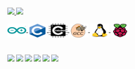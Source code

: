 <div style="display: inline_block"><br>  
  <a href="https://github.com/silenceshhh">
  <img height="178em" src="https://github-readme-stats.vercel.app/api?username=silenceshhh&show_icons=true&theme=dark&include_all_commits=true&count_private=true&hide_rank=true&disable_animations=true&hide_title=true"/>
  <img height="178em" src="https://github-readme-stats.vercel.app/api/top-langs/?username=silenceshhh&layout=compact&langs_count=7&theme=dark&disable_animations=true&card_width=163"/>
</div>
  
<div style="display: inline_block"><br>
  <img align="center" alt="arduino" height="32" width="43" src="https://raw.githubusercontent.com/devicons/devicon/master/icons/arduino/arduino-original.svg">
  <img align="center" alt="c" height="32" width="43" src="https://raw.githubusercontent.com/devicons/devicon/master/icons/c/c-original.svg">
  <img align="center" alt="embeddedc" height="33" width="43" src="https://raw.githubusercontent.com/devicons/devicon/master/icons/embeddedc/embeddedc-original-wordmark.svg">
  <img align="center" alt="gcc" height="32" width="43" src="https://raw.githubusercontent.com/devicons/devicon/master/icons/gcc/gcc-original.svg">
  <img align="center" alt="linux" height="32" width="43" src="https://raw.githubusercontent.com/devicons/devicon/master/icons/linux/linux-original.svg">
  <img align="center" alt="raspberrypi" height="33" width="43" src="https://raw.githubusercontent.com/devicons/devicon/master/icons/raspberrypi/raspberrypi-original.svg">
  </div>

 #
 
 <div> 
  <a href="https://www.youtube.com/channel/UCJyh6jt5vznlEJzoBwlh_Uw" target="_blank"><img src="https://img.shields.io/badge/YouTube-FF0000?style=for-the-badge&logo=youtube&logoColor=white" target="_blank"></a>
  <a href="https://instagram.com/joao.drumm" target="_blank"><img src="https://img.shields.io/badge/-Instagram-%23E4405F?style=for-the-badge&logo=instagram&logoColor=white" target="_blank"></a>
 	<a href="https://www.twitch.tv/yohanblake19s26" target="_blank"><img src="https://img.shields.io/badge/Twitch-9146FF?style=for-the-badge&logo=twitch&logoColor=white" target="_blank"></a>
 <a href="https://discord.gg/wagxzStdcR" target="_blank"><img src="https://img.shields.io/badge/Discord-7289DA?style=for-the-badge&logo=discord&logoColor=white" target="_blank"></a> 
  <a href = "mailto:joao.drumm@hotmail.com"><img src="https://img.shields.io/badge/-Gmail-%23333?style=for-the-badge&logo=gmail&logoColor=white" target="_blank"></a>
  <a href="https://www.linkedin.com/in/joaodrumm" target="_blank"><img src="https://img.shields.io/badge/-LinkedIn-%230077B5?style=for-the-badge&logo=linkedin&logoColor=white" target="_blank"></a> 
</div>
 
